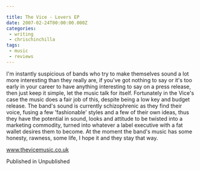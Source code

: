 ```yaml
---

title: The Vice - Lovers EP
date: 2007-02-24T00:00:00.000Z
categories:
 - writing
 - chrischinchilla
tags: 
 - music 
 - reviews
---
```


I'm instantly suspicious of bands who try to make themselves sound a lot more interesting than they really are, if you've got nothing to say or it's too early in your career to have anything interesting to say on a press release, then just keep it simple, let the music talk for itself. Fortunately in the Vice's case the music does a fair job of this, despite being a low key and budget release. The band's sound is currently schizophrenic as they find their voice, fusing a few 'fashionable' styles and a few of their own ideas, thus they have the potential in sound, looks and attitude to be twisted into a marketing commodity, turned into whatever a label executive with a fat wallet desires them to become. At the moment the band's music has some honesty, rawness, some life, I hope it and they stay that way.

<a href=https://www.thevicemusic.co.uk target=_blank>www.thevicemusic.co.uk</a>

Published in Unpublished
